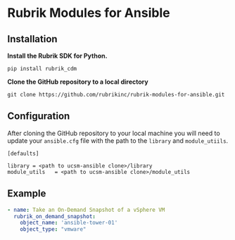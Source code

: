 # Rubrik Modules for Ansible

## Installation

**Install the Rubrik SDK for Python.**

`pip install rubrik_cdm`

**Clone the GitHub repository to a local directory**

`git clone https://github.com/rubrikinc/rubrik-modules-for-ansible.git`

## Configuration

After cloning the GitHub repository to your local machine you will need to update your `ansible.cfg` file with the path to the `library` and `module_utiils`.

```
[defaults]

library = <path to ucsm-ansible clone>/library
module_utils   = <path to ucsm-ansible clone>/module_utils
```

## Example

```yaml
- name: Take an On-Demand Snapshot of a vSphere VM
  rubrik_on_demand_snapshot:
    object_name: 'ansible-tower-01'
    object_type: "vmware"
```
